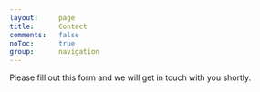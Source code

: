 ```yaml
---
layout: 	page
title: 		Contact
comments:	false
noToc:		true
group: 		navigation
---
```


<p class="message">
	Please fill out this form and we will get in touch with you shortly.
</p>
<script type="text/javascript" src="http://form.jotformeu.com/jsform/40523209739354"></script>
